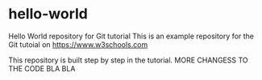 # hello-world
Hello World repository for Git tutorial
This is an example repository for the Git tutoial on https://www.w3schools.com

This repository is built step by step in the tutorial.
MORE CHANGESS TO THE CODE BLA BLA
